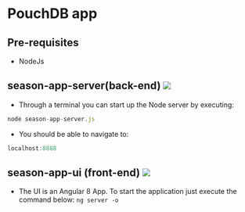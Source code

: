 # PouchDB app

## Pre-requisites

* NodeJs

## season-app-server(back-end) <img src="https://user-images.githubusercontent.com/29547780/90199441-b6503c80-ddcc-11ea-9885-3b45ffdba246.png" >

* Through a terminal you can start up the Node server by executing:
```javascript
node season-app-server.js
```
* You should be able to navigate to: 
```javascript
localhost:8888
```

## season-app-ui (front-end) <img src="https://user-images.githubusercontent.com/29547780/90199560-0f1fd500-ddcd-11ea-9835-5043b36b26d6.png" />

* The UI is an Angular 8 App. To start the application just execute the command below:
`ng server -o` 